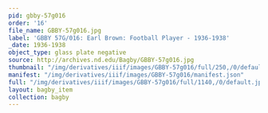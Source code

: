 ```yaml
---
pid: gbby-57g016
order: '16'
file_name: GBBY-57g016.jpg
label: 'GBBY 57G/016: Earl Brown: Football Player - 1936-1938'
_date: 1936-1938
object_type: glass plate negative
source: http://archives.nd.edu/Bagby/GBBY-57g016.jpg
thumbnail: "/img/derivatives/iiif/images/GBBY-57g016/full/250,/0/default.jpg"
manifest: "/img/derivatives/iiif/images/GBBY-57g016/manifest.json"
full: "/img/derivatives/iiif/images/GBBY-57g016/full/1140,/0/default.jpg"
layout: bagby_item
collection: bagby
---
```

